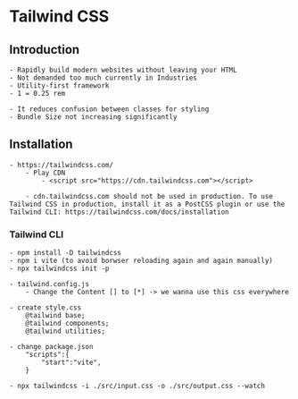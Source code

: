# Tailwind CSS

## Introduction
    - Rapidly build modern websites without leaving your HTML
    - Not demanded too much currently in Industries
    - Utility-first framework
    - 1 = 0.25 rem

    - It reduces confusion between classes for styling
    - Bundle Size not increasing significantly


## Installation
    - https://tailwindcss.com/
        - Play CDN
            - <script src="https://cdn.tailwindcss.com"></script>

        - cdn.tailwindcss.com should not be used in production. To use Tailwind CSS in production, install it as a PostCSS plugin or use the Tailwind CLI: https://tailwindcss.com/docs/installation

### Tailwind CLI
    - npm install -D tailwindcss
    - npm i vite (to avoid borwser reloading again and again manually)
    - npx tailwindcss init -p

    - tailwind.config.js
        - Change the Content [] to [*] -> we wanna use this css everywhere
    
    - create style.css
        @tailwind base;
        @tailwind components;
        @tailwind utilities;
    
    - change package.json
        "scripts":{
            "start":"vite",
        }

    - npx tailwindcss -i ./src/input.css -o ./src/output.css --watch